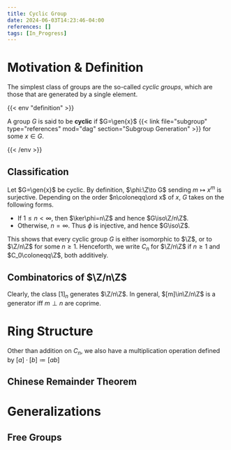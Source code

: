 ```yaml
---
title: Cyclic Group
date: 2024-06-03T14:23:46-04:00
references: []
tags: [In_Progress]
---
```


# Motivation & Definition

The simplest class of groups are the so-called *cyclic groups*, which are those that are generated by a single element.

{{< env "definition" >}}

A group $G$ is said to be **cyclic** if $G=\gen{x}$ {{< link file="subgroup" type="references" mod="dag" section="Subgroup Generation" >}} for some $x\in G$.

{{< /env >}}

## Classification

Let $G=\gen{x}$ be cyclic. By definition, $\phi:\Z\to G$ sending $m\mapsto x^m$ is surjective. Depending on the order $n\coloneqq\ord x$ of $x$, $G$ takes on the following forms.
* If $1\leq n<\infty$, then $\ker\phi=n\Z$ and hence $G\iso\Z/n\Z$.
* Otherwise, $n=\infty$. Thus $\phi$ is injective, and hence $G\iso\Z$.

This shows that every cyclic group $G$ is either isomorphic to $\Z$, or to $\Z/n\Z$ for some $n\geq1$. Henceforth, we write $C_n$ for $\Z/n\Z$ if $n\geq1$ and $C_0\coloneqq\Z$, both additively.

<div class="space"></div>

## Combinatorics of $\Z/n\Z$

Clearly, the class $[1]_n$ generates $\Z/n\Z$. In general, $[m]\in\Z/n\Z$ is a generator iff $m\perp n$ are coprime.

# Ring Structure

Other than addition on $C_n$, we also have a multiplication operation defined by $[a]\cdot[b]\coloneqq[ab]$

<div class="space"></div>

## Chinese Remainder Theorem

# Generalizations

## Free Groups
